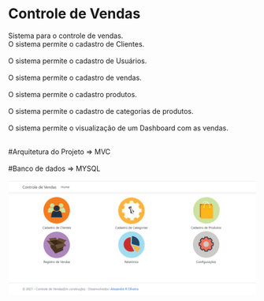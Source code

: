 # Controle de Vendas
Sistema para o controle de vendas. <br>
O sistema permite o cadastro de Clientes.<br><br>
O sistema permite o cadastro de Usuários. <br><br>
O sistema permite o cadastro de vendas. <br><br>
O sistema permite o cadastro produtos. <br><br>
O sistema permite o cadastro de categorias de produtos. <br><br>
O sistema permite o visualização de um Dashboard com as vendas. <br><br>

#Arquitetura do Projeto => MVC
<br><br>
#Banco de dados => MYSQL
<br><br>
![alt text](https://github.com/Alexandre-ro/SistemaVenda/blob/master/wwwroot/imgs/tela_controle_vendas.png)

